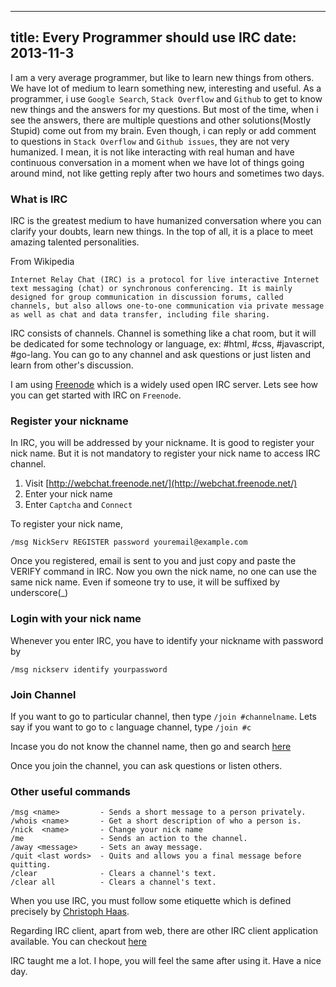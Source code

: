 ----
title: Every Programmer should use IRC
date:   2013-11-3
----

I am a very average programmer, but like to learn new things from others. We have lot of medium to learn something new, interesting and useful. As a programmer, i use `Google Search`, `Stack Overflow` and `Github` to get to know new things and the answers for my questions. But most of the time,
when i see the answers, there are multiple questions and other solutions(Mostly Stupid) come out from my brain. Even though, i can reply or add comment to questions in `Stack Overflow` and `Github issues`, they are not very humanized. I mean, it is not like interacting with real human and have continuous conversation in a moment when we have lot of things going around mind, not like getting reply after two hours and sometimes two days.

### What is IRC

IRC is the greatest medium to have humanized conversation where you can clarify your doubts, learn new things. In the top of all, it is a place to meet amazing talented personalities.

From Wikipedia

```
Internet Relay Chat (IRC) is a protocol for live interactive Internet text messaging (chat) or synchronous conferencing. It is mainly designed for group communication in discussion forums, called channels, but also allows one-to-one communication via private message as well as chat and data transfer, including file sharing.
```

IRC consists of channels. Channel is something like a chat room, but it will be dedicated for some technology or language, ex: #html, #css, #javascript, #go-lang. You can go to any channel and ask questions or just listen and learn from other's discussion.

I am using [Freenode](http://webchat.freenode.net/) which is a widely used open IRC server.
Lets see how you can get started with IRC on `Freenode`.

### Register your nickname

In IRC, you will be addressed by your nickname. It is good to register your nick name.
But it is not mandatory to register your nick name to access IRC channel.


1. Visit [http://webchat.freenode.net/](http://webchat.freenode.net/)
2. Enter your nick name
3. Enter `Captcha` and `Connect`

To register your nick name,

```
/msg NickServ REGISTER password youremail@example.com
```

Once you registered, email is sent to you and just copy and paste the VERIFY command in IRC.
Now you own the nick name, no one can use the same nick name. Even if someone try to use, it will
be suffixed by underscore(_)

### Login with your nick name

Whenever you enter IRC, you have to identify your nickname with password by

```
/msg nickserv identify yourpassword
```

### Join Channel

If you want to go to particular channel, then type `/join #channelname`.
Lets say if you want to go to `c` language channel, type `/join #c`

Incase you do not know the channel name, then go and search [here](http://irc.netsplit.de/channels/)

Once you join the channel, you can ask questions or listen others.

### Other useful commands

```
/msg <name>         - Sends a short message to a person privately.
/whois <name>       - Get a short description of who a person is.
/nick  <name>       - Change your nick name
/me                 - Sends an action to the channel.
/away <message>     - Sets an away message.
/quit <last words>  - Quits and allows you a final message before quitting.
/clear              - Clears a channel's text.
/clear all          - Clears a channel's text.

```

When you use IRC, you must follow some etiquette which is defined precisely by
[Christoph Haas](https://workaround.org/getting-help-on-irc).

Regarding IRC client, apart from web, there are other IRC client application available.
You can checkout [here](http://en.wikipedia.org/wiki/Comparison_of_Internet_Relay_Chat_clients)


IRC taught me a lot. I hope, you will feel the same after using it.
Have a nice day.




